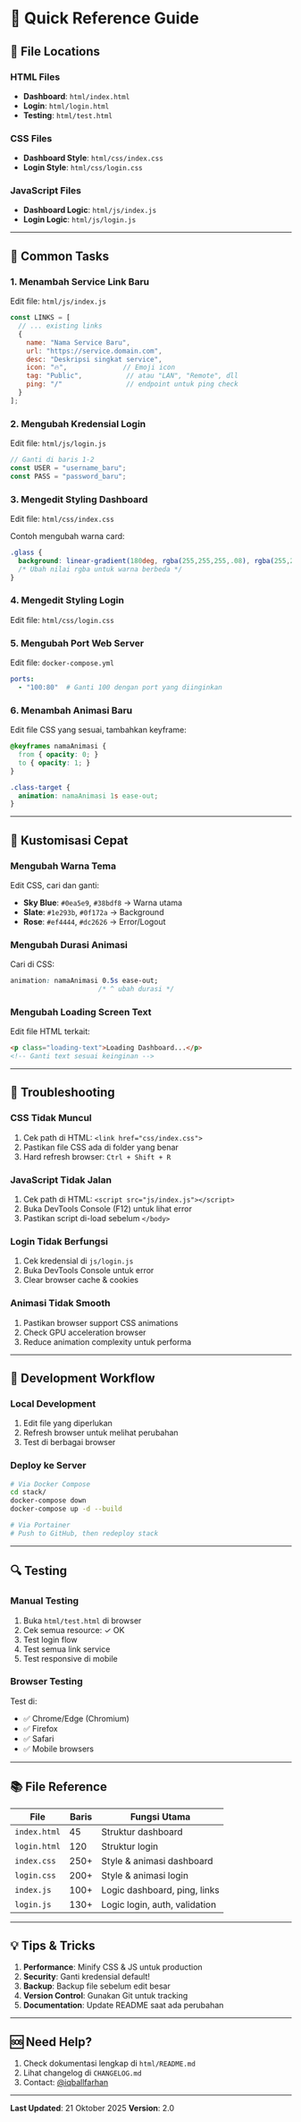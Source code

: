# 🚀 Quick Reference Guide

## 📁 File Locations

### HTML Files
- **Dashboard**: `html/index.html`
- **Login**: `html/login.html`
- **Testing**: `html/test.html`

### CSS Files
- **Dashboard Style**: `html/css/index.css`
- **Login Style**: `html/css/login.css`

### JavaScript Files
- **Dashboard Logic**: `html/js/index.js`
- **Login Logic**: `html/js/login.js`

---

## 🔧 Common Tasks

### 1. Menambah Service Link Baru

Edit file: `html/js/index.js`

```javascript
const LINKS = [
  // ... existing links
  { 
    name: "Nama Service Baru", 
    url: "https://service.domain.com", 
    desc: "Deskripsi singkat service", 
    icon: "🔥",              // Emoji icon
    tag: "Public",           // atau "LAN", "Remote", dll
    ping: "/"                // endpoint untuk ping check
  }
];
```

### 2. Mengubah Kredensial Login

Edit file: `html/js/login.js`

```javascript
// Ganti di baris 1-2
const USER = "username_baru";
const PASS = "password_baru";
```

### 3. Mengedit Styling Dashboard

Edit file: `html/css/index.css`

Contoh mengubah warna card:
```css
.glass {
  background: linear-gradient(180deg, rgba(255,255,255,.08), rgba(255,255,255,.04));
  /* Ubah nilai rgba untuk warna berbeda */
}
```

### 4. Mengedit Styling Login

Edit file: `html/css/login.css`

### 5. Mengubah Port Web Server

Edit file: `docker-compose.yml`

```yaml
ports:
  - "100:80"  # Ganti 100 dengan port yang diinginkan
```

### 6. Menambah Animasi Baru

Edit file CSS yang sesuai, tambahkan keyframe:

```css
@keyframes namaAnimasi {
  from { opacity: 0; }
  to { opacity: 1; }
}

.class-target {
  animation: namaAnimasi 1s ease-out;
}
```

---

## 🎨 Kustomisasi Cepat

### Mengubah Warna Tema

Edit CSS, cari dan ganti:
- **Sky Blue**: `#0ea5e9`, `#38bdf8` → Warna utama
- **Slate**: `#1e293b`, `#0f172a` → Background
- **Rose**: `#ef4444`, `#dc2626` → Error/Logout

### Mengubah Durasi Animasi

Cari di CSS:
```css
animation: namaAnimasi 0.5s ease-out;
                      /* ^ ubah durasi */
```

### Mengubah Loading Screen Text

Edit file HTML terkait:
```html
<p class="loading-text">Loading Dashboard...</p>
<!-- Ganti text sesuai keinginan -->
```

---

## 🐛 Troubleshooting

### CSS Tidak Muncul

1. Cek path di HTML: `<link href="css/index.css">`
2. Pastikan file CSS ada di folder yang benar
3. Hard refresh browser: `Ctrl + Shift + R`

### JavaScript Tidak Jalan

1. Cek path di HTML: `<script src="js/index.js"></script>`
2. Buka DevTools Console (F12) untuk lihat error
3. Pastikan script di-load sebelum `</body>`

### Login Tidak Berfungsi

1. Cek kredensial di `js/login.js`
2. Buka DevTools Console untuk error
3. Clear browser cache & cookies

### Animasi Tidak Smooth

1. Pastikan browser support CSS animations
2. Check GPU acceleration browser
3. Reduce animation complexity untuk performa

---

## 📝 Development Workflow

### Local Development

1. Edit file yang diperlukan
2. Refresh browser untuk melihat perubahan
3. Test di berbagai browser

### Deploy ke Server

```bash
# Via Docker Compose
cd stack/
docker-compose down
docker-compose up -d --build

# Via Portainer
# Push to GitHub, then redeploy stack
```

---

## 🔍 Testing

### Manual Testing

1. Buka `html/test.html` di browser
2. Cek semua resource: ✓ OK
3. Test login flow
4. Test semua link service
5. Test responsive di mobile

### Browser Testing

Test di:
- ✅ Chrome/Edge (Chromium)
- ✅ Firefox
- ✅ Safari
- ✅ Mobile browsers

---

## 📚 File Reference

| File | Baris | Fungsi Utama |
|------|-------|--------------|
| `index.html` | 45 | Struktur dashboard |
| `login.html` | 120 | Struktur login |
| `index.css` | 250+ | Style & animasi dashboard |
| `login.css` | 200+ | Style & animasi login |
| `index.js` | 100+ | Logic dashboard, ping, links |
| `login.js` | 130+ | Logic login, auth, validation |

---

## 💡 Tips & Tricks

1. **Performance**: Minify CSS & JS untuk production
2. **Security**: Ganti kredensial default!
3. **Backup**: Backup file sebelum edit besar
4. **Version Control**: Gunakan Git untuk tracking
5. **Documentation**: Update README saat ada perubahan

---

## 🆘 Need Help?

1. Check dokumentasi lengkap di `html/README.md`
2. Lihat changelog di `CHANGELOG.md`
3. Contact: [@iqballfarhan](https://www.instagram.com/iqballfarhan/)

---

**Last Updated**: 21 Oktober 2025
**Version**: 2.0
